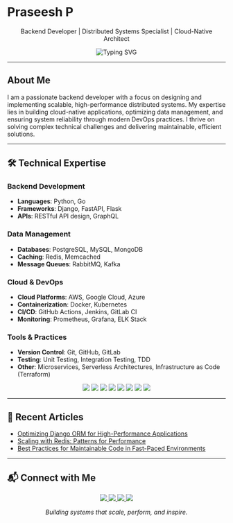 # Praseesh P

<p align="center">
  Backend Developer | Distributed Systems Specialist | Cloud-Native Architect
</p>

<p align="center">
  <img src="https://readme-typing-svg.demolab.com?font=Source+Code+Pro&size=24&duration=3000&pause=500&color=0078D4&center=true&vCenter=true&width=800&lines=Crafting+Robust+Backend+Solutions;Optimizing+System+Performance;Building+Scalable+Cloud+Architectures" alt="Typing SVG" />
</p>

---

## About Me

I am a passionate backend developer with a focus on designing and implementing scalable, high-performance distributed systems. My expertise lies in building cloud-native applications, optimizing data management, and ensuring system reliability through modern DevOps practices. I thrive on solving complex technical challenges and delivering maintainable, efficient solutions.

---

## 🛠️ Technical Expertise

### Backend Development
- **Languages**: Python, Go
- **Frameworks**: Django, FastAPI, Flask
- **APIs**: RESTful API design, GraphQL

### Data Management
- **Databases**: PostgreSQL, MySQL, MongoDB
- **Caching**: Redis, Memcached
- **Message Queues**: RabbitMQ, Kafka

### Cloud & DevOps
- **Cloud Platforms**: AWS, Google Cloud, Azure
- **Containerization**: Docker, Kubernetes
- **CI/CD**: GitHub Actions, Jenkins, GitLab CI
- **Monitoring**: Prometheus, Grafana, ELK Stack

### Tools & Practices
- **Version Control**: Git, GitHub, GitLab
- **Testing**: Unit Testing, Integration Testing, TDD
- **Other**: Microservices, Serverless Architectures, Infrastructure as Code (Terraform)

<div align="center">
  <img src="https://img.shields.io/badge/-Python-3776AB?style=for-the-badge&logo=python&logoColor=white" />
  <img src="https://img.shields.io/badge/-Django-092E20?style=for-the-badge&logo=django&logoColor=white" />
  <img src="https://img.shields.io/badge/-FastAPI-009688?style=for-the-badge&logo=fastapi&logoColor=white" />
  <img src="https://img.shields.io/badge/-PostgreSQL-4169E1?style=for-the-badge&logo=postgresql&logoColor=white" />
  <img src="https://img.shields.io/badge/-Redis-DC382D?style=for-the-badge&logo=redis&logoColor=white" />
  <img src="https://img.shields.io/badge/-AWS-232F3E?style=for-the-badge&logo=amazon-aws&logoColor=white" />
  <img src="https://img.shields.io/badge/-Kubernetes-326CE5?style=for-the-badge&logo=kubernetes&logoColor=white" />
  <img src="https://img.shields.io/badge/-Docker-2496ED?style=for-the-badge&logo=docker&logoColor=white" />
</div>

---


## 📝 Recent Articles

<!-- BLOG-POST-LIST:START -->
- [Optimizing Django ORM for High-Performance Applications](https://dev.to/praseesh_p_/optimizing-django-orm)
- [Scaling with Redis: Patterns for Performance](https://medium.com/@praseeshprasee/demystifying-django-orm-what-really-happens-behind-the-scenes-906a8d072ec2)
- [Best Practices for Maintainable Code in Fast-Paced Environments](https://dev.to/praseesh_p_/maintainable-code)
<!-- BLOG-POST-LIST:END -->
---

## 📬 Connect with Me

<p align="center">
  <a href="https://www.linkedin.com/in/praseesh">
    <img src="https://img.shields.io/badge/LinkedIn-0077B5?style=for-the-badge&logo=linkedin&logoColor=white" />
  </a>
  <a href="mailto:praseeshprasee@gmail.com">
    <img src="https://img.shields.io/badge/Gmail-D14836?style=for-the-badge&logo=gmail&logoColor=white" />
  </a>
  <a href="https://leetcode.com/u/praseesh/">
    <img src="https://img.shields.io/badge/LeetCode-FFA116?style=for-the-badge&logo=leetcode&logoColor=white" />
  </a>
  <a href="https://dev.to/praseesh_p_">
    <img src="https://img.shields.io/badge/dev.to-0A0A0A?style=for-the-badge&logo=devdotto&logoColor=white" />
  </a>
</p>

<p align="center">
  <em>Building systems that scale, perform, and inspire.</em>
</p>
